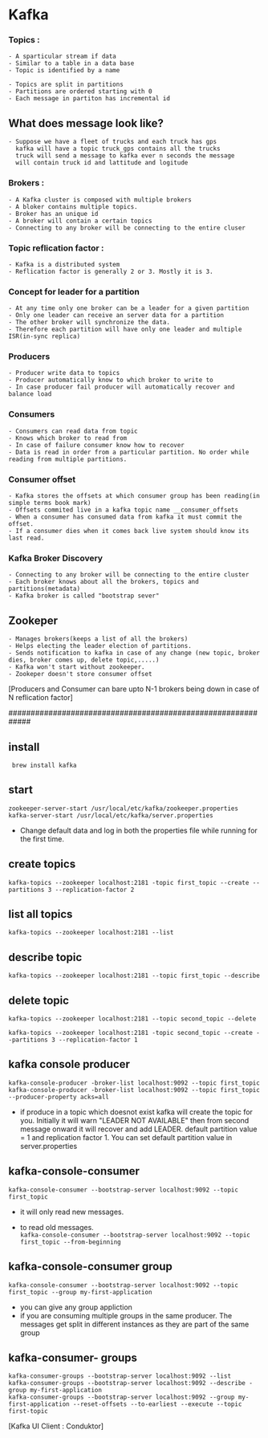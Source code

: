 # Kafka

### Topics : 
	- A sparticular stream if data
	- Similar to a table in a data base
 	- Topic is identified by a name

 	- Topics are split in partitions	
 	- Partitions are ordered starting with 0 
 	- Each message in partiton has incremental id

## What does message look like?
 	- Suppose we have a fleet of trucks and each truck has gps
 	  kafka will have a topic truck_gps contains all the trucks
 	  truck will send a message to kafka ever n seconds the message 
 	  will contain truck id and lattitude and logitude

### Brokers : 
	- A Kafka cluster is composed with multiple brokers
 	- A bloker contains multiple topics.
 	- Broker has an unique id
 	- A broker will contain a certain topics
 	- Connecting to any broker will be connecting to the entire cluser

### Topic reflication factor : 
	- Kafka is a distributed system
 	- Reflication factor is generally 2 or 3. Mostly it is 3.

### Concept for leader for a partition
	- At any time only one broker can be a leader for a given partition 
	- Only one leader can receive an server data for a partition
	- The other broker will synchronize the data.
	- Therefore each partition will have only one leader and multiple ISR(in-sync replica)

### Producers
	- Producer write data to topics 
	- Producer automatically know to which broker to write to
	- In case producer fail producer will automatically recover and balance load

### Consumers
	- Consumers can read data from topic
	- Knows which broker to read from
	- In case of failure consumer know how to recover
	- Data is read in order from a particular partition. No order while reading from multiple partitions.

### Consumer offset
	- Kafka stores the offsets at which consumer group has been reading(in simple terms book mark)
	- Offsets commited live in a kafka topic name __consumer_offsets
	- When a consumer has consumed data from kafka it must commit the offset.
	- If a consumer dies when it comes back live system should know its last read.

### Kafka Broker Discovery
	- Connecting to any broker will be connecting to the entire cluster
	- Each broker knows about all the brokers, topics and partitions(metadata)
	- Kafka broker is called "bootstrap sever"

## Zookeper
	- Manages brokers(keeps a list of all the brokers)
	- Helps electing the leader election of partitions.
	- Sends notification to kafka in case of any change (new topic, broker dies, broker comes up, delete topic,.....)
	- Kafka won't start without zookeeper.
	- Zookeper doesn't store consumer offset

[Producers and Consumer can bare upto N-1 brokers being down in case of N reflication factor]




#############################################################
## install 
``` brew install kafka```

## start
``` zookeeper-server-start /usr/local/etc/kafka/zookeeper.properties ```<br />
``` kafka-server-start /usr/local/etc/kafka/server.properties ```
- Change default data and log in both the properties file while running for the first time.

## create topics
```kafka-topics --zookeeper localhost:2181 -topic first_topic --create --partitions 3 --replication-factor 2```

##  list all topics
```kafka-topics --zookeeper localhost:2181 --list```

## describe topic 
```kafka-topics --zookeeper localhost:2181 --topic first_topic --describe```

## delete topic
```kafka-topics --zookeeper localhost:2181 --topic second_topic --delete```<br />

```kafka-topics --zookeeper localhost:2181 -topic second_topic --create --partitions 3 --replication-factor 1```

## kafka console producer
```kafka-console-producer -broker-list localhost:9092 --topic first_topic```<br />
```kafka-console-producer -broker-list localhost:9092 --topic first_topic --producer-property acks=all```

- if produce in a topic which doesnot exist kafka will create the topic for you. Initially it will warn 	"LEADER NOT AVAILABLE" then from second message onward it will recover and add LEADER. default partition 	 value = 1 and replication factor 1. You can set default partition value in server.properties

## kafka-console-consumer
```kafka-console-consumer --bootstrap-server localhost:9092 --topic first_topic```
- it will only read new messages.

- to read old messages.<br />
 ```kafka-console-consumer --bootstrap-server localhost:9092 --topic first_topic --from-beginning```

## kafka-console-consumer group
```kafka-console-consumer --bootstrap-server localhost:9092 --topic first_topic --group my-first-application```
- you can give any group appliction
- if you are consuming multiple groups in the same producer. The messages get split in  different instances as they are part of the same group

## kafka-consumer- groups
```kafka-consumer-groups --bootstrap-server localhost:9092 --list```<br />
```kafka-consumer-groups --bootstrap-server localhost:9092 --describe -group my-first-application ```<br />
```kafka-consumer-groups --bootstrap-server localhost:9092 --group my-first-application --reset-offsets --to-earliest --execute --topic first-topic```

[Kafka UI Client : Conduktor]
